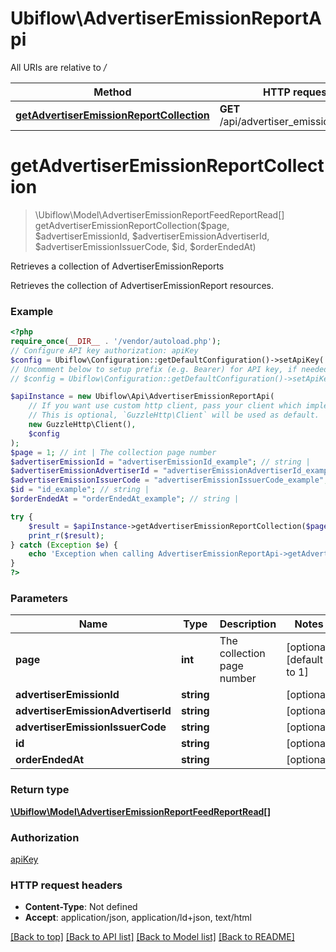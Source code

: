 # Ubiflow\AdvertiserEmissionReportApi

All URIs are relative to */*

Method | HTTP request | Description
------------- | ------------- | -------------
[**getAdvertiserEmissionReportCollection**](AdvertiserEmissionReportApi.md#getadvertiseremissionreportcollection) | **GET** /api/advertiser_emission_reports | Retrieves a collection of AdvertiserEmissionReports

# **getAdvertiserEmissionReportCollection**
> \Ubiflow\Model\AdvertiserEmissionReportFeedReportRead[] getAdvertiserEmissionReportCollection($page, $advertiserEmissionId, $advertiserEmissionAdvertiserId, $advertiserEmissionIssuerCode, $id, $orderEndedAt)

Retrieves a collection of AdvertiserEmissionReports

Retrieves the collection of AdvertiserEmissionReport resources.

### Example
```php
<?php
require_once(__DIR__ . '/vendor/autoload.php');
// Configure API key authorization: apiKey
$config = Ubiflow\Configuration::getDefaultConfiguration()->setApiKey('X-AUTH-TOKEN', 'YOUR_API_KEY');
// Uncomment below to setup prefix (e.g. Bearer) for API key, if needed
// $config = Ubiflow\Configuration::getDefaultConfiguration()->setApiKeyPrefix('X-AUTH-TOKEN', 'Bearer');

$apiInstance = new Ubiflow\Api\AdvertiserEmissionReportApi(
    // If you want use custom http client, pass your client which implements `GuzzleHttp\ClientInterface`.
    // This is optional, `GuzzleHttp\Client` will be used as default.
    new GuzzleHttp\Client(),
    $config
);
$page = 1; // int | The collection page number
$advertiserEmissionId = "advertiserEmissionId_example"; // string | 
$advertiserEmissionAdvertiserId = "advertiserEmissionAdvertiserId_example"; // string | 
$advertiserEmissionIssuerCode = "advertiserEmissionIssuerCode_example"; // string | 
$id = "id_example"; // string | 
$orderEndedAt = "orderEndedAt_example"; // string | 

try {
    $result = $apiInstance->getAdvertiserEmissionReportCollection($page, $advertiserEmissionId, $advertiserEmissionAdvertiserId, $advertiserEmissionIssuerCode, $id, $orderEndedAt);
    print_r($result);
} catch (Exception $e) {
    echo 'Exception when calling AdvertiserEmissionReportApi->getAdvertiserEmissionReportCollection: ', $e->getMessage(), PHP_EOL;
}
?>
```

### Parameters

Name | Type | Description  | Notes
------------- | ------------- | ------------- | -------------
 **page** | **int**| The collection page number | [optional] [default to 1]
 **advertiserEmissionId** | **string**|  | [optional]
 **advertiserEmissionAdvertiserId** | **string**|  | [optional]
 **advertiserEmissionIssuerCode** | **string**|  | [optional]
 **id** | **string**|  | [optional]
 **orderEndedAt** | **string**|  | [optional]

### Return type

[**\Ubiflow\Model\AdvertiserEmissionReportFeedReportRead[]**](../Model/AdvertiserEmissionReportFeedReportRead.md)

### Authorization

[apiKey](../../README.md#apiKey)

### HTTP request headers

 - **Content-Type**: Not defined
 - **Accept**: application/json, application/ld+json, text/html

[[Back to top]](#) [[Back to API list]](../../README.md#documentation-for-api-endpoints) [[Back to Model list]](../../README.md#documentation-for-models) [[Back to README]](../../README.md)

